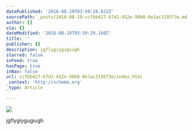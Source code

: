 ```yaml
---
datePublished: '2016-08-19T03:50:29.822Z'
sourcePath: _posts/2016-08-19-ccfbb427-b7d2-452e-90b8-0e1ac3195f3e.md
author: []
via: {}
dateModified: '2016-08-19T03:50:29.160Z'
title: ''
publisher: {}
description: jgflygiygugiugh
starred: false
inFeed: true
hasPage: true
inNav: false
url: ccfbb427-b7d2-452e-90b8-0e1ac3195f3e/index.html
_context: 'http://schema.org'
_type: Article

---
```

![](https://the-grid-user-content.s3-us-west-2.amazonaws.com/44f78844-39b5-4c3c-8566-6af5a5cf13b8.jpg)

jgflygiygugiugh